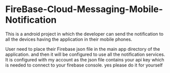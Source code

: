 # FireBase-Cloud-Messaging-Mobile-Notification
This is a android project in which the developer can send the notification to all the devices having the application in their mobile phones.

User need to place their Firebase json file in the main app directory of the application.
and then it will be configured to use all the notification services. It is configured with my account as the json file contains your api key which is needed to connect to your firebase console.
yes please do it for yourself

